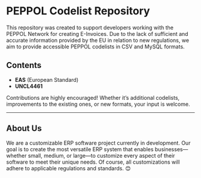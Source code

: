 # PEPPOL Codelist Repository

This repository was created to support developers working with the PEPPOL Network for creating E-Invoices. Due to the lack of sufficient and accurate information provided by the EU in relation to new regulations, we aim to provide accessible PEPPOL codelists in CSV and MySQL formats.

## Contents

- **EAS** (European Standard)
- **UNCL4461**

Contributions are highly encouraged! Whether it’s additional codelists, improvements to the existing ones, or new formats, your input is welcome.

---

## About Us

We are a customizable ERP software project currently in development. Our goal is to create the most versatile ERP system that enables businesses—whether small, medium, or large—to customize every aspect of their software to meet their unique needs. Of course, all customizations will adhere to applicable regulations and standards. 😊
